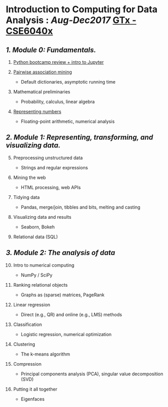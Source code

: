 # Introduction to Computing for Data Analysis : _Aug-Dec2017_  [__GTx -  CSE6040x__](https://www.edx.org/course/introduction-to-computing-for-data-analysis)

## *1. Module 0: Fundamentals.*

1. [Python bootcamp review + intro to Jupyter](https://github.com/serarm/edx-gtx-analytics-mm/tree/master/GTx_CSE6040x_Introduction_to_Computing_for_Data%20Analysis/1.%20Python%20bootcamp%20review%20%20intro%20to%20Jupyter)
2. [Pairwise association mining](https://github.com/serarm/edx-gtx-analytics-mm/tree/master/GTx_CSE6040x_Introduction_to_Computing_for_Data%20Analysis/2.%20Pairwise%20association%20mining)
  	* Default dictionaries, asymptotic running time

3. Mathematical preliminaries  
	- Probability, calculus, linear algebra
 
4.  [Representing numbers](https://github.com/serarm/edx-gtx-analytics-mm/tree/master/GTx_CSE6040x_Introduction_to_Computing_for_Data%20Analysis/4.%20Representing%20numbers)
	* Floating-point arithmetic, numerical analysis

## *2. Module 1: Representing, transforming, and visualizing data.*

5. Preprocessing unstructured data
	  * Strings and regular expressions
	  
6. Mining the web
	  * HTML processing, web APIs
	  
7. Tidying data
	  * Pandas, merge/join, tibbles and bits, melting and casting
	  
8. Visualizing data and results
	  * Seaborn, Bokeh
	  
9. Relational data (SQL)

## *3. Module 2: The analysis of data*

10. Intro to numerical computing
	  * NumPy / SciPy
	  
11. Ranking relational objects
	  * Graphs as (sparse) matrices, PageRank
	  
12. Linear regression
	  * Direct (e.g., QR) and online (e.g., LMS) methods
	  
13. Classification
	  * Logistic regression, numerical optimization
	  
14. Clustering
	  * The k-means algorithm
	  
15. Compression
	  * Principal components analysis (PCA), singular value decomposition (SVD)
	  
16. Putting it all together
	  * Eigenfaces
